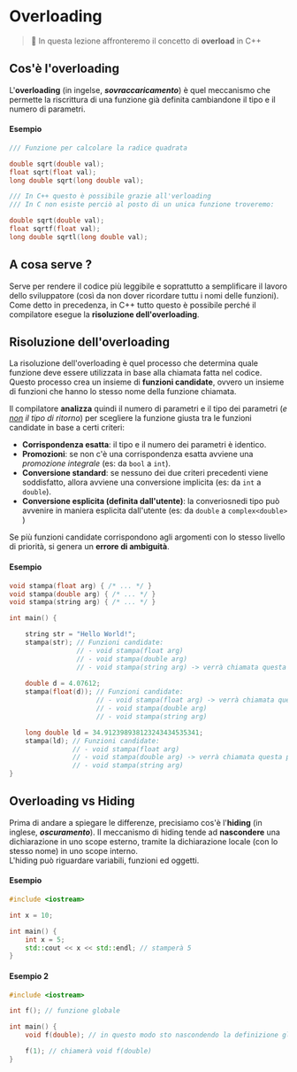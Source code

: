 # Overloading

> :pushpin: In questa lezione affronteremo il concetto di **overload** in C++

## Cos'è l'overloading

L'**overloading** (in ingelse, _**sovraccaricamento**_) è quel meccanismo che permette la riscrittura di una funzione già definita cambiandone il tipo e il numero di parametri.

#### Esempio

```c++
/// Funzione per calcolare la radice quadrata

double sqrt(double val);
float sqrt(float val);
long double sqrt(long double val);

/// In C++ questo è possibile grazie all'verloading
/// In C non esiste perciò al posto di un unica funzione troveremo:

double sqrt(double val);
float sqrtf(float val);
long double sqrtl(long double val);
```

## A cosa serve ?

Serve per rendere il codice più leggibile e soprattutto a semplificare il lavoro dello sviluppatore (così da non dover ricordare tuttu i nomi delle funzioni). \
Come detto in precedenza, in C++ tutto questo è possibile perché il compilatore esegue la **risoluzione dell'overloading**.

## Risoluzione dell'overloading

La risoluzione dell'overloading è quel processo che determina quale funzione deve essere utilizzata in base alla chiamata fatta nel codice. Questo processo crea un insieme di **funzioni candidate**, ovvero un insieme di funzioni che hanno lo stesso nome della funzione chiamata. 

Il compilatore **analizza** quindi il numero di parametri e il tipo dei parametri (_e <u>non</u> il tipo di ritorno_) per scegliere la funzione giusta tra le funzioni candidate in base a certi criteri: 

- **Corrispondenza esatta**: il tipo e il numero dei parametri è identico.
- **Promozioni**: se non c'è una corrispondenza esatta avviene una _promozione integrale_ (es: da `bool` a `int`).
- **Conversione standard**: se nessuno dei due criteri precedenti viene soddisfatto, allora avviene una conversione implicita (es: da `int` a `double`).
- **Conversione esplicita (definita dall'utente)**: la converiosnedi tipo può avvenire in maniera esplicita dall'utente (es: da `double` a `complex<double>` )

Se più funzioni candidate corrispondono agli argomenti con lo stesso livello di priorità, si genera un **errore di ambiguità**.

#### Esempio

```c++
void stampa(float arg) { /* ... */ }
void stampa(double arg) { /* ... */ }
void stampa(string arg) { /* ... */ }

int main() {

    string str = "Hello World!";
    stampa(str); // Funzioni candidate:
                 // - void stampa(float arg)
                 // - void stampa(double arg)
                 // - void stampa(string arg) -> verrà chiamata questa definizione per il criterio di corrispondenza esatta
    
    double d = 4.07612;
    stampa(float(d)); // Funzioni candidate:
                      // - void stampa(float arg) -> verrà chiamata questa per il criterio di conversione esplicita
                      // - void stampa(double arg)
                      // - void stampa(string arg)

    long double ld = 34.912398938123243434535341;
    stampa(ld); // Funzioni candidate:
                // - void stampa(float arg)
                // - void stampa(double arg) -> verrà chiamata questa per il criterio di conversione implicita
                // - void stampa(string arg)
}
```

## Overloading vs Hiding

Prima di andare a spiegare le differenze, precisiamo cos'è l'**hiding** (in inglese, _**oscuramento**_). Il meccanismo di hiding tende ad **nascondere** una dichiarazione in uno scope esterno, tramite la dichiarazione locale (con lo stesso nome) in uno scope interno. \
L'hiding può riguardare variabili, funzioni ed oggetti.

#### Esempio

```c++
#include <iostream>

int x = 10;

int main() {
    int x = 5;
    std::cout << x << std::endl; // stamperà 5
}
```

#### Esempio 2

```c++
#include <iostream>

int f(); // funzione globale

int main() {
    void f(double); // in questo modo sto nascondendo la definizione globale di f()

    f(1); // chiamerà void f(double)
}
```

